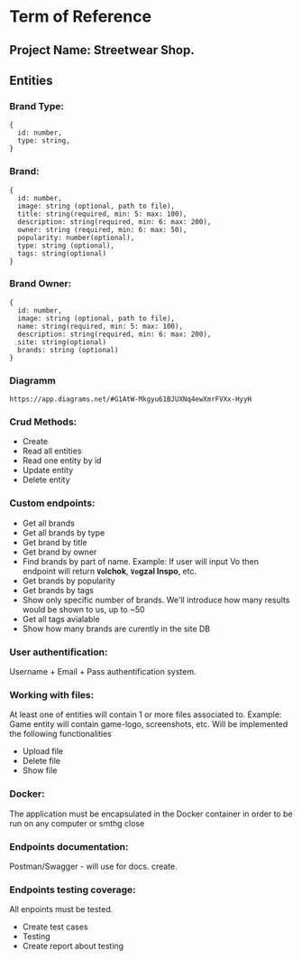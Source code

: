 # Term of Reference
## Project Name: Streetwear Shop.
## Entities
### Brand Type:
    {
      id: number,
      type: string,
    }
### Brand:
    {
      id: number,
      image: string (optional, path to file),
      title: string(required, min: 5: max: 100),
      description: string(required, min: 6: max: 200),
      owner: string (required, min: 6: max: 50),
      popularity: number(optional),
      type: string (optional),
      tags: string(optional)
    }
    
### Brand Owner:
    {
      id: number,
      image: string (optional, path to file),
      name: string(required, min: 5: max: 100),
      description: string(required, min: 6: max: 200),
      site: string(optional)
      brands: string (optional)
    }
### Diagramm 
    https://app.diagrams.net/#G1AtW-Mkgyu61BJUXNq4ewXmrFVXx-HyyH
### Crud Methods:
- Create 
- Read all entities
- Read one entity by id
- Update entity
- Delete entity
      
### Custom endpoints:
- Get all brands
- Get all brands by type
- Get brand by title
- Get brand by owner
- Find brands by part of name. Example: If user will input Vo then endpoint will return **`Vo`lchok**, **`Vo`gzal Inspo**, etc.
- Get brands by popularity
- Get brands by tags
- Show only specific number of brands. We'll introduce how many results would be shown to us, up to ~50
- Get all tags avialable
- Show how many brands are curently in the site DB
### User authentification:
Username + Email + Pass authentification system.
### Working with files:
At least one of entities will contain 1 or more files associated to. Example: Game entity will contain game-logo, screenshots, etc.
Will be implemented the following functionalities
- Upload file
- Delete file
- Show file
### Docker:
The application must be encapsulated in the Docker container in order to be run on any computer or smthg close
### Endpoints documentation:
Postman/Swagger - will use for docs. create.
### Endpoints testing coverage:
All enpoints must be tested.
- Create test cases
- Testing
- Create report about testing
